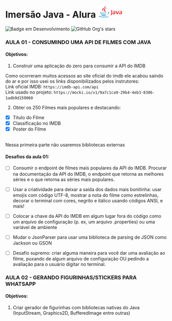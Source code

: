 # Imersão Java - Alura <img src="https://github.com/Rayane420/Java-alura/blob/main/Java-logo.png" width="80" height="40"/> 

![Badge em Desenvolvimento](http://img.shields.io/static/v1?label=STATUS&message=EM%20DESENVOLVIMENTO&color=GREEN&style=for-the-badge)
![GitHub Org's stars](https://img.shields.io/github/stars/Rayane420?style=social)

### AULA 01 - CONSUMINDO UMA API DE FILMES COM JAVA

#### Objetivos: 
1. Construir uma aplicação do zero para consumir a API do IMDB <br>

Como ocorreram muitos acessos ao site oficial do imdb ele acabou saindo do ar e por isso usei os links disponibilizados pelos instrutores: <br>
Link oficial IMDB: ```https://imdb-api.com/api ``` <br>
Link usado no projeto: ```https://mocki.io/v1/9a7c1ca9-29b4-4eb3-8306-1adb9d159060``` <br>

2. Obter os 250 Filmes mais populares e destacando:
  - [x] Titulo do Filme
  - [x] Classificação no IMDB
  - [x] Poster do Filme
<br>
Nessa primeira parte não usaremos bibliotecas externas
 
#### Desafios da aula 01:
- [ ] Consumir o endpoint de filmes mais populares da API do IMDB. Procurar na documentação da API do IMDB, o endpoint que retorna as melhores séries e o que retorna as séries mais populares.

- [ ] Usar a criatividade para deixar a saída dos dados mais bonitinha: usar emojis com código UTF-8, mostrar a nota do filme como estrelinhas, decorar o terminal com cores, negrito e itálico usando códigos ANSI, e mais!

- [ ] Colocar a chave da API do IMDB em algum lugar fora do código como um arquivo de configuração (p. ex, um arquivo .properties) ou uma variável de ambiente

- [ ] Mudar o JsonParser para usar uma biblioteca de parsing de JSON como Jackson ou GSON

- [ ] Desafio supremo: criar alguma maneira para você dar uma avaliação ao filme, puxando de algum arquivo de configuração OU pedindo a avaliação para o usuário digitar no terminal.


### AULA 02 - GERANDO FIGURINHAS/STICKERS PARA WHATSAPP
#### Objetivos:
1. Criar gerador de figurinhas com bibliotecas nativas do Java (InputStream, Graphics2D, BufferedImage entre outras)



